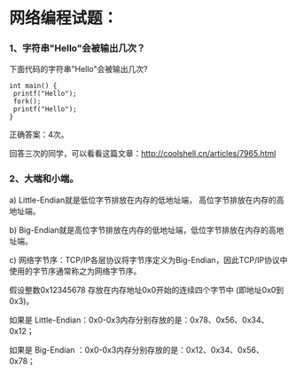 # 网络编程试题：
### 1、字符串"Hello"会被输出几次？

下面代码的字符串"Hello"会被输出几次?
```
int main() {
 printf("Hello");
 fork();
 printf("Hello");
}
```
正确答案：4次。

回答三次的同学，可以看看这篇文章：http://coolshell.cn/articles/7965.html

### 2、大端和小端。

a) Little-Endian就是低位字节排放在内存的低地址端， 高位字节排放在内存的高地址端。

b) Big-Endian就是高位字节排放在内存的低地址端，低位字节排放在内存的高地址端。

c) 网络字节序：TCP/IP各层协议将字节序定义为Big-Endian，因此TCP/IP协议中使用的字节序通常称之为网络字节序。

假设整数0x12345678 存放在内存地址0x0开始的连续四个字节中 (即地址0x0到 0x3)。

如果是 Little-Endian：0x0-0x3内存分别存放的是：0x78、0x56、0x34、0x12；

如果是  Big-Endian ：0x0-0x3内存分别存放的是：0x12、0x34、0x56、0x78； 

